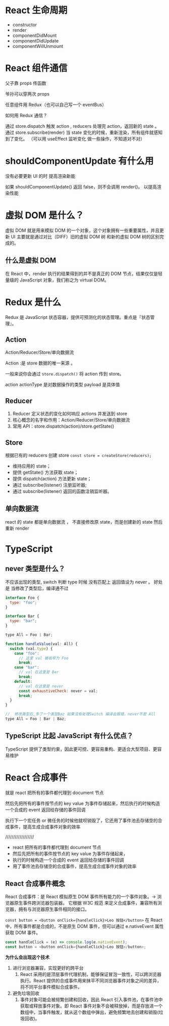 # React 生命周期

- constructor
- render
- componentDidMount
- componentDidUpdate
- componentWillUnmount

# React 组件通信

父子靠 props 传函数

爷孙可以穿两次 props

任意组件用 Redux（也可以自己写一个 eventBus）

如何用 Redux 通信？

通过 store.dispatch 触发 action , reducers 处理完 action，返回新的 state 。 通过 store.subscribe(render) 当 state 变化的时候，重新渲染，所有组件就感知到了变化。 （可以用 useEffect 监听变化 做一些操作，不知道对不对）

# shouldComponentUpdate 有什么用

没有必要更新 UI 的时 提高渲染新能

如果 shouldComponentUpdate() 返回 false，则不会调用 render()。 以提高渲染性能

# 虚拟 DOM 是什么？

虚拟 DOM 就是用来模拟 DOM 的一个对象，这个对象拥有一些重要属性，并且更新 UI 主要就是通过对比（DIFF）旧的虚拟 DOM 树 和新的虚拟 DOM 树的区别完成的。

## 什么是虚拟 DOM

在 React 中，render 执行的结果得到的并不是真正的 DOM 节点，结果仅仅是轻量级的 JavaScript 对象，我们称之为 virtual DOM。

# Redux 是什么

Redux 是 JavaScript 状态容器，提供可预测化的状态管理。重点是『状态管理』。

## Action

Action/Reducer/Store/单向数据流

Action :是 store 数据的唯一来源 。

一般来说你会通过 `store.dispatch()` 将 action 传到 store。

action actionType 是对数据操作的类型 payload 是具体值

## Reducer

1. Reducer 定义状态的变化如何响应 actions 并发送到 store
2. 核心概念的名字和作用：Action/Reducer/Store/单向数据流
3. 常用 API：store.dispatch(action)/store.getState()

## Store

根据已有的 reducers 创建 store
`const store = createStore(reducers);`

- 维持应用的 state；
- 提供 getState() 方法获取 state；
- 提供 dispatch(action) 方法更新 state；
- 通过 subscribe(listener) 注册监听器;
- 通过 subscribe(listener) 返回的函数注销监听器。

## 单向数据流

react 的 state 都是单向数据流 ， 不直接修改原 state，而是创建新的 state 然后重新 render

# TypeScript

## never 类型是什么？

不应该出现的类型, switch 判断 type 时候 没有匹配上 返回值设为 never 。 好处是 当修改了类型后，编译通不过

```javascript
interface Foo {
  type: "foo";
}

interface Bar {
  type: "bar";
}

type All = Foo | Bar;

function handleValue(val: All) {
  switch (val.type) {
    case "foo":
      // 这里 val 被收窄为 Foo
      break;
    case "bar":
      // val 在这里是 Bar
      break;
    default:
      // val 在这里是 never
      const exhaustiveCheck: never = val;
      break;
  }
}

//  修改类型后,多了一个类型Baz 如果没有处理Switch 编译会报错，never不是 All
type All = Foo | Bar | Baz;
```

## TypeScript 比起 JavaScript 有什么优点？

TypeScript 提供了类型约束，因此更可控、更容易重构、更适合大型项目、更容易维护

# React 合成事件

就是 react 把所有的事件都代理到 document 节点

然后先把所有的事件按节点的 key value 为事件存储起来，然后执行的时候构造一个合成的 event 返回给存储的事件回调

执行下一个宏任务 or 微任务的时候他就呗销毁了，它还用了事件池去存储空的合成事件，提高生成合成事件对象的效率

//////////////////

- react 把所有的事件都代理到 document 节点
- 然后先把所有的事件按节点的 key value 为事件存储起来，
- 执行的时候构造一个合成的 event 返回给存储的事件回调
- 用了事件池去存储空的合成事件，提高生成合成事件对象的效率

## React 合成事件概念

React 合成事件：是 React 模拟原生 DOM 事件所有能力的一个事件对象。-> 浏览器原生事件跨浏览器包装器。 它根据 W3C 规范 来定义合成事件，兼容所有浏览器，拥有与浏览器原生事件相同的接口。

`const button = <button onClick={handleClick}>Leo 按钮</button>`
在 React 中，所有事件都是合成的，不是原生 DOM 事件，但可以通过 e.nativeEvent 属性获取 DOM 事件。

```javascript
const handleClick = (e) => console.log(e.nativeEvent);
const button = <button onClick={handleClick}>Leo 按钮</button>;
```

**为什么会出现这个技术**

1. 进行浏览器兼容，实现更好的跨平台
   1. React 采用的是顶层事件代理机制，能够保证冒泡一致性，可以跨浏览器执行。React 提供的合成事件用来抹平不同浏览器事件对象之间的差异，将不同平台事件模拟合成事件。
2. 避免垃圾回收
   1. 事件对象可能会被频繁创建和回收，因此 React 引入事件池，在事件池中获取或释放事件对象。即 React 事件对象不会被释放掉，而是存放进一个数组中，当事件触发，就从这个数组中弹出，避免频繁地去创建和销毁(垃圾回收)。
